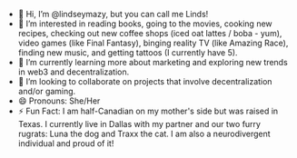 - 👋 Hi, I’m @lindseymazy, but you can call me Linds!
- 👀 I’m interested in reading books, going to the movies, cooking new recipes, checking out new coffee shops (iced oat lattes / boba - yum), video games (like Final Fantasy), binging reality TV (like Amazing Race), finding new music, and getting tattoos (I currently have 5).
- 🌱 I’m currently learning more about marketing and exploring new trends in web3 and decentralization.
- 💞️ I’m looking to collaborate on projects that involve decentralization and/or gaming. 
- 😄 Pronouns: She/Her
- ⚡ Fun Fact: I am half-Canadian on my mother's side but was raised in Texas. I currently live in Dallas with my partner and our two furry rugrats: Luna the dog and Traxx the cat. I am also a neurodivergent individual and proud of it!

<!---
lindseymazy/lindseymazy is a ✨ special ✨ repository because its `README.md` (this file) appears on your GitHub profile.
You can click the Preview link to take a look at your changes.
--->
